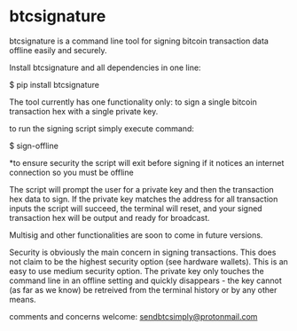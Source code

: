 # btcsignature
btcsignature is a command line tool for signing bitcoin transaction data offline easily and securely.

Install btcsignature and all dependencies in one line:

$ pip install btcsignature

The tool currently has one functionality only: to sign a single bitcoin transaction hex with a single private key.

to run the signing script simply execute command:

$ sign-offline

*to ensure security the script will exit before signing if it notices an internet connection so you must be offline

The script will prompt the user for a private key and then the transaction hex data to sign.
If the private key matches the address for all transaction inputs the script will succeed, the terminal will reset, and your signed transaction hex will be output and ready for broadcast. 

Multisig and other functionalities are soon to come in future versions.

Security is obviously the main concern in signing transactions. This does not claim to be the highest security option (see hardware wallets). This is an easy to use medium security option. The private key only touches the command line in an offline setting and quickly disappears - the key cannot (as far as we know) be retreived from the terminal history or by any other means. 

comments and concerns welcome: sendbtcsimply@protonmail.com




